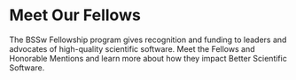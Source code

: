 # Meet Our Fellows

The BSSw Fellowship program gives recognition and funding to leaders and advocates of high-quality scientific software. Meet the Fellows and Honorable Mentions and learn more about how they impact Better Scientific Software.

<!---
OpenGraph image: Blog_2208_FellowsAppOpen.png
Years presented: 2020, 2019, 2018
Input Fellows individually in Fellows subdirectory
--->
